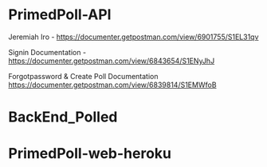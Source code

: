 # PrimedPoll-API

Jeremiah Iro - https://documenter.getpostman.com/view/6901755/S1EL31qv


Signin Documentation - https://documenter.getpostman.com/view/6843654/S1ENyJhJ


Forgotpassword & Create Poll Documentation https://documenter.getpostman.com/view/6839814/S1EMWfoB
# BackEnd_Polled
# PrimedPoll-web-heroku
